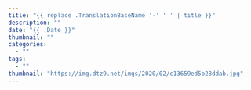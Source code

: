 ```yaml
---
title: "{{ replace .TranslationBaseName '-' ' ' | title }}"
description: ""
date: "{{ .Date }}"
thumbnail: ""
categories:
  - ""
tags:
  - ""
thumbnail: "https://img.dtz9.net/imgs/2020/02/c13659ed5b28ddab.jpg"  
---
```


